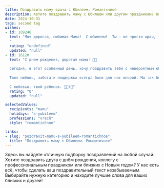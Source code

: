 ```yaml
---
title: Поздравить маму врача с Юбилеем. Романтичное
description: Хотите поздравить маму с Юбилеем или другим праздником? Наш ИИ создаст незабываемое поздравление, а вы обязательно выделитесь среди других.  
date: 2024-10-31
tags: second tag
wishes:
- id: 109248
  text: "Моя дорогая, любимая Мама!  С юбилеем!  Ты – не просто врач, ты – волшебница, которая исцеляет не только тела, но и души. Твоя забота и доброта – это луч света, согревающий всех, кто тебя знает. В этот особенный день я хочу сказать тебе спасибо за твою любовь, бесконечную поддержку и  за то, что ты всегда рядом.  Пусть твоя жизнь будет наполнена счастьем, здоровьем и  радостью, а  каждый день будет таким же прекрасным, как ты сама.  Я люблю тебя больше жизни!
  "
  rating: "undefined"
  updated: "null"
- id: 16120
  text: "С днем рождения, дорогая мама! 🎉💖
  
  Сегодня, в этот особенный день, хочу поздравить тебя с невероятным юбилеем! Ты не просто мама, ты - наша настоящая супергероиня, которая каждый день борется за здоровье и счастье других. Как врач, ты проявляешь не только профессионализм, но и огромное сердце, которое лечит не только тело, но и душу.
  
  Твоя любовь, забота и поддержка всегда были для нас опорой. Мы так благодарны за все, что ты делаешь для нас. Пусть этот день наполнит твою жизнь еще большим счастьем и радостью. Желаю тебе здоровья, счастья и множества ярких моментов, которые ты заслуживаешь!
  
  С любовью, твой ребенок. 🌹👩‍⚕️🎂"
  rating: "0"
  updated: "null"

selectedValues:
  recipients: "mamu"
  holidays: "s-yubileem"
  professions: "vrach"
  style: "romantichnoe"

links:
- slug: "pozdravit-mamu-s-yubileem-romantichnoe"
  title: "Поздравить маму с Юбилеем. Романтичное"
---
```


Здесь вы найдете отличную подборку поздравлений на любой случай. 
Хотите поздравить друга с днём рождения, коллегу с профессиональным праздником или близких с Новым годом? У нас есть всё, чтобы сделать ваш поздравительный текст незабываемым. Выбирайте нужную категорию и находите лучшие слова для ваших близких и друзей!
